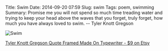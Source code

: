 Title: Swim
Date: 2014-09-20 07:59
Slug: swim
Tags: poem, swimming
Summary: Promise me you will not spend so much time treading water and trying to keep your head above the waves that you forget, truly forget, how much you have always loved to swim. -- Tyler Knott Gregson

![Swim](https://img0.etsystatic.com/001/0/7361151/il_570xN.395521536_6ffx.jpg)

[Tyler Knott Gregson Quote Framed Made On Typewriter - $9 on Etsy](https://www.etsy.com/listing/114267686/tyler-knott-gregson-quote-framed-made-on)
